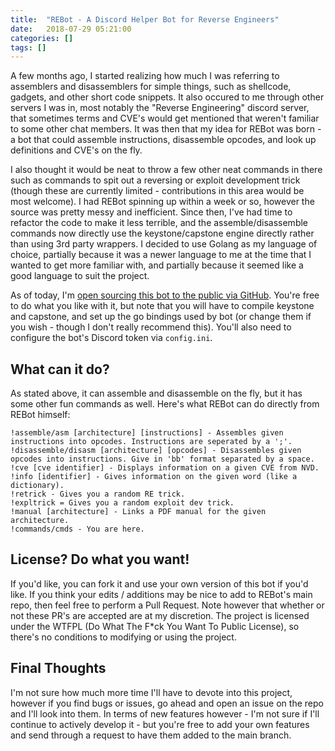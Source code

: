 ```yaml
---
title:  "REBot - A Discord Helper Bot for Reverse Engineers"
date:   2018-07-29 05:21:00
categories: []
tags: []
---
```

A few months ago, I started realizing how much I was referring to assemblers and disassemblers for simple things, such as shellcode, gadgets, and other short code snippets. It also occured to me through other servers I was in, most notably the "Reverse Engineering" discord server, that sometimes terms and CVE's would get mentioned that weren't familiar to some other chat members. It was then that my idea for REBot was born - a bot that could assemble instructions, disassemble opcodes, and look up definitions and CVE's on the fly.

I also thought it would be neat to throw a few other neat commands in there such as commands to spit out a reversing or exploit development trick (though these are currently limited - contributions in this area would be most welcome). I had REBot spinning up within a week or so, however the source was pretty messy and inefficient. Since then, I've had time to refactor the code to make it less terrible, and the assemble/disassemble commands now directly use the keystone/capstone engine directly rather than using 3rd party wrappers. I decided to use Golang as my language of choice, partially because it was a newer language to me at the time that I wanted to get more familiar with, and partially because it seemed like a good language to suit the project.

As of today, I'm [open sourcing this bot to the public via GitHub](https://github.com/Cryptogenic/REBot). You're free to do what you like with it, but note that you will have to compile keystone and capstone, and set up the go bindings used by bot (or change them if you wish - though I don't really recommend this). You'll also need to configure the bot's Discord token via `config.ini`.

## What can it do?
As stated above, it can assemble and disassemble on the fly, but it has some other fun commands as well. Here's what REBot can do directly from REBot himself:

```
!assemble/asm [architecture] [instructions] - Assembles given instructions into opcodes. Instructions are seperated by a ';'.
!disassemble/disasm [architecture] [opcodes] - Disassembles given opcodes into instructions. Give in 'bb' format separated by a space.
!cve [cve identifier] - Displays information on a given CVE from NVD.
!info [identifier] - Gives information on the given word (like a dictionary).
!retrick - Gives you a random RE trick.
!expltrick = Gives you a random exploit dev trick.
!manual [architecture] - Links a PDF manual for the given architecture.
!commands/cmds - You are here.
```

## License? Do what you want!
If you'd like, you can fork it and use your own version of this bot if you'd like. If you think your edits / additions may be nice to add to REBot's main repo, then feel free to perform a Pull Request. Note however that whether or not these PR's are accepted are at my discretion. The project is licensed under the WTFPL (Do What The F\*ck You Want To Public License), so there's no conditions to modifying or using the project.

## Final Thoughts
I'm not sure how much more time I'll have to devote into this project, however if you find bugs or issues, go ahead and open an issue on the repo and I'll look into them. In terms of new features however - I'm not sure if I'll continue to actively develop it - but you're free to add your own features and send through a request to have them added to the main branch.